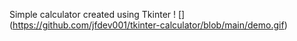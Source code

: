 Simple calculator created using Tkinter
! [] (https://github.com/jfdev001/tkinter-calculator/blob/main/demo.gif)
